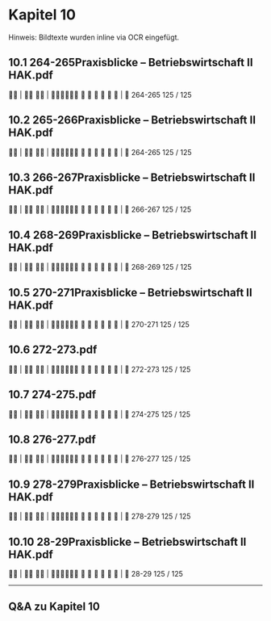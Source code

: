 # Kapitel 10

Hinweis: Bildtexte wurden inline via OCR eingefügt.

## 10.1 264-265Praxisblicke – Betriebswirtschaft II HAK.pdf
 | 
 | 
     
| 
264-265
125 / 125

## 10.2 265-266Praxisblicke – Betriebswirtschaft II HAK.pdf
 | 
 | 
     
| 
264-265
125 / 125

## 10.3 266-267Praxisblicke – Betriebswirtschaft II HAK.pdf
 | 
 | 
     
| 
266-267
125 / 125

## 10.4 268-269Praxisblicke – Betriebswirtschaft II HAK.pdf
 | 
 | 
     
| 
268-269
125 / 125

## 10.5 270-271Praxisblicke – Betriebswirtschaft II HAK.pdf
 | 
 | 
     
| 
270-271
125 / 125

## 10.6 272-273.pdf
 | 
 | 
     
| 
272-273
125 / 125

## 10.7 274-275.pdf
 | 
 | 
     
| 
274-275
125 / 125

## 10.8 276-277.pdf
 | 
 | 
     
| 
276-277
125 / 125

## 10.9 278-279Praxisblicke – Betriebswirtschaft II HAK.pdf
 | 
 | 
     
| 
278-279
125 / 125

## 10.10 28-29Praxisblicke – Betriebswirtschaft II HAK.pdf
 | 
 | 
     
| 
28-29
125 / 125

---
## Q&A zu Kapitel 10